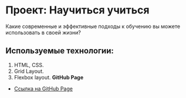 # Проект: Научиться учиться
Какие современные и эффективные подходы к обучению вы можете использовать в своей жизни?
## Используемые технологии:
1. HTML, CSS.
2. Grid Layout.
3. Flexbox layout.
**GitHub Page**
* [Ссылка на GitHub Page](https://avaveryu.github.io/how-to-learn/index.html)
